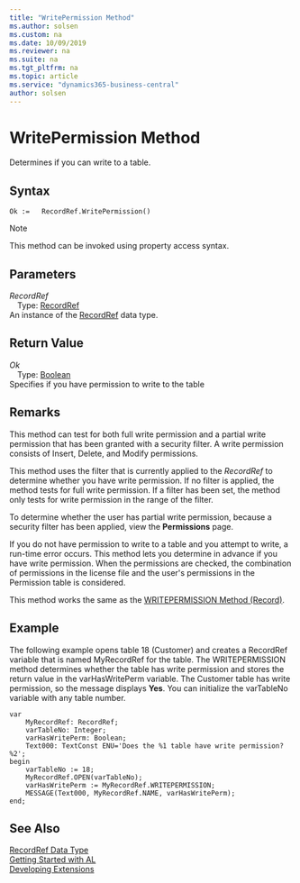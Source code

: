 ```yaml
---
title: "WritePermission Method"
ms.author: solsen
ms.custom: na
ms.date: 10/09/2019
ms.reviewer: na
ms.suite: na
ms.tgt_pltfrm: na
ms.topic: article
ms.service: "dynamics365-business-central"
author: solsen
---
```

[//]: # (START>DO_NOT_EDIT)
[//]: # (IMPORTANT:Do not edit any of the content between here and the END>DO_NOT_EDIT.)
[//]: # (Any modifications should be made in the .xml files in the ModernDev repo.)
# WritePermission Method
Determines if you can write to a table.


## Syntax
```
Ok :=   RecordRef.WritePermission()
```
> [!NOTE]  
> This method can be invoked using property access syntax.  

## Parameters
*RecordRef*  
&emsp;Type: [RecordRef](recordref-data-type.md)  
An instance of the [RecordRef](recordref-data-type.md) data type.  

## Return Value
*Ok*  
&emsp;Type: [Boolean](../boolean/boolean-data-type.md)  
Specifies if you have permission to write to the table  


[//]: # (IMPORTANT: END>DO_NOT_EDIT)

## Remarks  
 This method can test for both full write permission and a partial write permission that has been granted with a security filter. A write permission consists of Insert, Delete, and Modify permissions.  
  
 This method uses the filter that is currently applied to the *RecordRef* to determine whether you have write permission. If no filter is applied, the method tests for full write permission. If a filter has been set, the method only tests for write permission in the range of the filter.  
  
 To determine whether the user has partial write permission, because a security filter has been applied, view the **Permissions** page. <!--Links For more information, see [How to: Set Security Filters](How-to-Set-Security-Filters.md).-->  
  
 If you do not have permission to write to a table and you attempt to write, a run-time error occurs. This method lets you determine in advance if you have write permission. When the permissions are checked, the combination of permissions in the license file and the user's permissions in the Permission table is considered.  
  
 This method works the same as the [WRITEPERMISSION Method \(Record\)](../record/record-writepermission-method.md).  
  
## Example  
 The following example opens table 18 \(Customer\) and creates a RecordRef variable that is named MyRecordRef for the table. The WRITEPERMISSION method determines whether the table has write permission and stores the return value in the varHasWritePerm variable. The Customer table has write permission, so the message displays **Yes**. You can initialize the varTableNo variable with any table number. 
  
```  
var
    MyRecordRef: RecordRef;
    varTableNo: Integer;
    varHasWritePerm: Boolean;
    Text000: TextConst ENU='Does the %1 table have write permission? %2';
begin  
    varTableNo := 18;  
    MyRecordRef.OPEN(varTableNo);  
    varHasWritePerm := MyRecordRef.WRITEPERMISSION;  
    MESSAGE(Text000, MyRecordRef.NAME, varHasWritePerm);  
end;
```  
  

## See Also
[RecordRef Data Type](recordref-data-type.md)  
[Getting Started with AL](../../devenv-get-started.md)  
[Developing Extensions](../../devenv-dev-overview.md)
